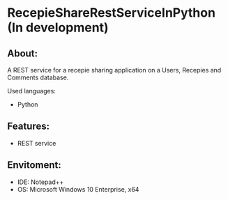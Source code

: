 # RecepieShareRestServiceInPython (In development)


About:
------
A REST service for a recepie sharing application on a Users, Recepies and Comments database.


Used languages:
- Python


Features:
---------
- REST service


Envitoment:
-----------
- IDE: Notepad++
- OS: Microsoft Windows 10 Enterprise, x64
